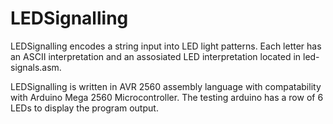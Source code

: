 # LEDSignalling

LEDSignalling encodes a string input into LED light patterns. Each letter has an ASCII interpretation and an assosiated LED interpretation located in led-signals.asm.

LEDSignalling is written in AVR 2560 assembly language with compatability with Arduino Mega 2560 Microcontroller. The testing arduino has a row of 6 LEDs to display the program output.
